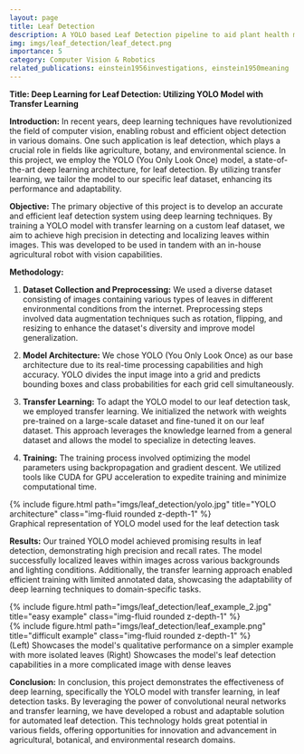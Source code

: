 ```yaml
---
layout: page
title: Leaf Detection
description: A YOLO based Leaf Detection pipeline to aid plant health monitoring for farm robots
img: imgs/leaf_detection/leaf_detect.png
importance: 5
category: Computer Vision & Robotics
related_publications: einstein1956investigations, einstein1950meaning
---
```


**Title: Deep Learning for Leaf Detection: Utilizing YOLO Model with Transfer Learning**

**Introduction:**
In recent years, deep learning techniques have revolutionized the field of computer vision, enabling robust and efficient object detection in various domains. One such application is leaf detection, which plays a crucial role in fields like agriculture, botany, and environmental science. In this project, we employ the YOLO (You Only Look Once) model, a state-of-the-art deep learning architecture, for leaf detection. By utilizing transfer learning, we tailor the model to our specific leaf dataset, enhancing its performance and adaptability.

**Objective:**
The primary objective of this project is to develop an accurate and efficient leaf detection system using deep learning techniques. By training a YOLO model with transfer learning on a custom leaf dataset, we aim to achieve high precision in detecting and localizing leaves within images. This was developed to be used in tandem with an in-house agricultural robot with vision capabilities.

**Methodology:**
1. **Dataset Collection and Preprocessing:** We used a diverse dataset consisting of images containing various types of leaves in different environmental conditions from the internet. Preprocessing steps involved data augmentation techniques such as rotation, flipping, and resizing to enhance the dataset's diversity and improve model generalization.

2. **Model Architecture:** We chose YOLO (You Only Look Once) as our base architecture due to its real-time processing capabilities and high accuracy. YOLO divides the input image into a grid and predicts bounding boxes and class probabilities for each grid cell simultaneously.

3. **Transfer Learning:** To adapt the YOLO model to our leaf detection task, we employed transfer learning. We initialized the network with weights pre-trained on a large-scale dataset and fine-tuned it on our leaf dataset. This approach leverages the knowledge learned from a general dataset and allows the model to specialize in detecting leaves.

4. **Training:** The training process involved optimizing the model parameters using backpropagation and gradient descent. We utilized tools like CUDA for GPU acceleration to expedite training and minimize computational time.

<div class="row justify-content-center">
    <div class="col-sm-auto mt-3 mt-md-0 text-center">
        {% include figure.html path="imgs/leaf_detection/yolo.jpg" title="YOLO architecture" class="img-fluid rounded z-depth-1" %}
    </div>
</div>
<div class="caption">
    Graphical representation of YOLO model used for the leaf detection task
</div>


**Results:**
Our trained YOLO model achieved promising results in leaf detection, demonstrating high precision and recall rates. The model successfully localized leaves within images across various backgrounds and lighting conditions. Additionally, the transfer learning approach enabled efficient training with limited annotated data, showcasing the adaptability of deep learning techniques to domain-specific tasks.

<div class="row">
    <div class="col-sm mt-3 mt-md-0">
        {% include figure.html path="imgs/leaf_detection/leaf_example_2.jpg" title="easy example" class="img-fluid rounded z-depth-1" %}
    </div>
    <div class="col-sm mt-3 mt-md-0">
        {% include figure.html path="imgs/leaf_detection/leaf_example.png" title="difficult example" class="img-fluid rounded z-depth-1" %}
    </div>
</div>
<div class="caption">
   (Left) Showcases the model's qualitative performance on a simpler example with more isolated leaves (Right) Showcases the model's leaf detection capabilities in a more complicated image with dense leaves
</div>


**Conclusion:**
In conclusion, this project demonstrates the effectiveness of deep learning, specifically the YOLO model with transfer learning, in leaf detection tasks. By leveraging the power of convolutional neural networks and transfer learning, we have developed a robust and adaptable solution for automated leaf detection. This technology holds great potential in various fields, offering opportunities for innovation and advancement in agricultural, botanical, and environmental research domains.